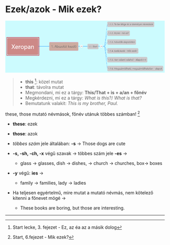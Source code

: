 # Ezek/azok - Mik ezek? 

![1.1](images/1.1.png)

> * **this** [^1]: közel mutat
> * **that**: távolra mutat
> * Megmondani, mi ez a tárgy: **This/That + is + a/an + főnév**
> * Megkérdezni, mi ez a tárgy: *What is this?*/ *What is that?*
> * Bemutatunk valakit: *This is my brother, Paul.*

these, those mutató névmások, főnév utánuk többes számban! [^2]

* **these**: ezek
* **those**: azok

* *többes szám* jele általában: **-s** -> Those dogs are cute
* **-s, -sh, -ch, -x** végű szavak -> többes szám jele **-es** ->
  * glass -> glasses, dish -> dishes, -> church -> churches, box-> boxes
* **-y** végű: **ies** ->
  * family -> families, lady -> ladies
* Ha teljesen egyértelmű, mire mutat a mutató névmás, nem kötelező kitenni a főnevet mögé ->
  * These books are boring, but those are interesting.

---
[^1]: Start lecke, 3. fejezet - Ez, az éa az a másik dolog
[^2]: Start, 6.fejezet - Mik ezek?